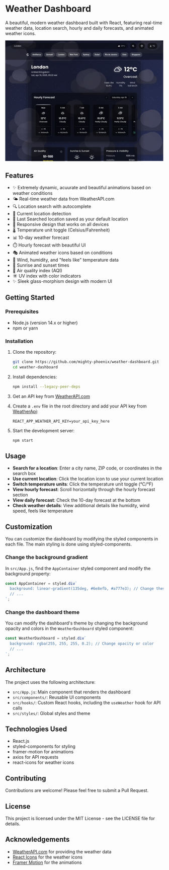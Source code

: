 # Weather Dashboard

A beautiful, modern weather dashboard built with React, featuring real-time weather data, location search, hourly and daily forecasts, and animated weather icons.

![Weather Dashboard Screenshot](screenshot.png)

## Features

- ✨ Extremely dynamic, acuurate and beautiful animations based on weather conditions
- 🌤️ Real-time weather data from WeatherAPI.com
- 🔍 Location search with autocomplete
- 📍 Current location detection
- 📍 Last Searched location saved as your default location
- 📱 Responsive design that works on all devices
- 🌡️ Temperature unit toggle (Celsius/Fahrenheit)
- 📊 10-day weather forecast
- ⏱️ Hourly forecast with beautiful UI
- 🎭 Animated weather icons based on conditions
- 💨 Wind, humidity, and "feels like" temperature data
- 🌅 Sunrise and sunset times
- 🌈 Air quality index (AQI)
- ☀️ UV index with color indicators
- ✨ Sleek glass-morphism design with modern UI

## Getting Started

### Prerequisites

- Node.js (version 14.x or higher)
- npm or yarn

### Installation

1. Clone the repository:
   ```bash
   git clone https://github.com/mighty-phoenix/weather-dashboard.git
   cd weather-dashboard
   ```

2. Install dependencies:
   ```bash
   npm install --legacy-peer-deps
   ```

3. Get an API key from [WeatherAPI.com](https://www.weatherapi.com/)

4. Create a `.env` file in the root directory and add your API key from [WeatherApi](https://www.weatherapi.com/):
   ```
   REACT_APP_WEATHER_API_KEY=your_api_key_here
   ```
5. Start the development server:
   ```bash
   npm start
   ```

## Usage

- **Search for a location**: Enter a city name, ZIP code, or coordinates in the search box
- **Use current location**: Click the location icon to use your current location
- **Switch temperature units**: Click the temperature unit toggle (°C/°F)
- **View hourly forecast**: Scroll horizontally through the hourly forecast section
- **View daily forecast**: Check the 10-day forecast at the bottom
- **Check weather details**: View additional details like humidity, wind speed, feels like temperature

## Customization

You can customize the dashboard by modifying the styled components in each file. The main styling is done using styled-components.

### Change the background gradient

In `src/App.js`, find the `AppContainer` styled component and modify the background property:

```javascript
const AppContainer = styled.div`
  background: linear-gradient(135deg, #6e8efb, #a777e3); // Change these colors
  // ...
`;
```

### Change the dashboard theme

You can modify the dashboard's theme by changing the background opacity and colors in the `WeatherDashboard` styled component:

```javascript
const WeatherDashboard = styled.div`
  background: rgba(255, 255, 255, 0.2); // Change opacity or color
  // ...
`;
```

## Architecture

The project uses the following architecture:

- `src/App.js`: Main component that renders the dashboard
- `src/components/`: Reusable UI components
- `src/hooks/`: Custom React hooks, including the `useWeather` hook for API calls
- `src/styles/`: Global styles and theme

## Technologies Used

- React.js
- styled-components for styling
- framer-motion for animations
- axios for API requests
- react-icons for weather icons

## Contributing

Contributions are welcome! Please feel free to submit a Pull Request.

## License

This project is licensed under the MIT License - see the LICENSE file for details.

## Acknowledgements

- [WeatherAPI.com](https://www.weatherapi.com/) for providing the weather data
- [React Icons](https://react-icons.github.io/react-icons/) for the weather icons
- [Framer Motion](https://www.framer.com/motion/) for the animations
